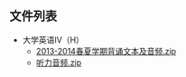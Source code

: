 

## 文件列表

- 大学英语Ⅳ（H）
    - [2013-2014春夏学期背诵文本及音频.zip](https://github.com/QSCTech/zju-icicles/raw/master/%E5%A4%A7%E5%AD%A6%E8%8B%B1%E8%AF%AD%E2%85%A3%EF%BC%88H%EF%BC%89/2013-2014%E6%98%A5%E5%A4%8F%E5%AD%A6%E6%9C%9F%E8%83%8C%E8%AF%B5%E6%96%87%E6%9C%AC%E5%8F%8A%E9%9F%B3%E9%A2%91.zip)
    - [听力音频.zip](https://github.com/QSCTech/zju-icicles/raw/master/%E5%A4%A7%E5%AD%A6%E8%8B%B1%E8%AF%AD%E2%85%A3%EF%BC%88H%EF%BC%89/%E5%90%AC%E5%8A%9B%E9%9F%B3%E9%A2%91.zip)
